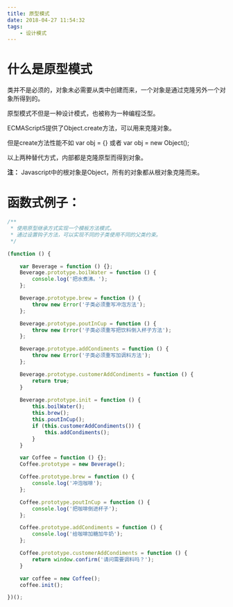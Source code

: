 ```yaml
---
title: 原型模式
date: 2018-04-27 11:54:32
tags:
	- 设计模式
---
```



# 什么是原型模式

类并不是必须的，对象未必需要从类中创建而来，一个对象是通过克隆另外一个对象所得到的。

原型模式不但是一种设计模式，也被称为一种编程泛型。

<!-- more -->

ECMAScript5提供了Object.create方法，可以用来克隆对象。

但是create方法性能不如 var obj = {} 或者 var obj = new Object();

以上两种替代方式，内部都是克隆原型而得到对象。



**注：** Javascript中的根对象是Object，所有的对象都从根对象克隆而来。



# 函数式例子：

```js
/**
 * 使用原型继承方式实现一个模板方法模式。
 * 通过设置钩子方法，可以实现不同的子类使用不同的父类约束。
 */

(function () {

    var Beverage = function () {};
    Beverage.prototype.boilWater = function () {
        console.log('把水煮沸。');
    };

    Beverage.prototype.brew = function () {
        throw new Error('子类必须重写冲泡方法');
    };

    Beverage.prototype.poutInCup = function () {
        throw new Error('子类必须重写把饮料倒入杯子方法');
    };

    Beverage.prototype.addCondiments = function () {
        throw new Error('子类必须重写加调料方法');
    };

    Beverage.prototype.customerAddCondiments = function () {
        return true;
    }
    
    Beverage.prototype.init = function () {
        this.boilWater();
        this.brew();
        this.poutInCup();
        if (this.customerAddCondiments()) {
            this.addCondiments();
        }
    }

    var Coffee = function () {};
    Coffee.prototype = new Beverage();

    Coffee.prototype.brew = function () {
        console.log('冲泡咖啡');
    };

    Coffee.prototype.poutInCup = function () {
        console.log('把咖啡倒进杯子');
    };

    Coffee.prototype.addCondiments = function () {
        console.log('给咖啡加糖加牛奶');
    };

    Coffee.prototype.customerAddCondiments = function () {
        return window.confirm('请问需要调料吗？');  
    }

    var coffee = new Coffee();
    coffee.init();

})();
```
